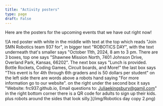 ```yaml
---
title: "Activity posters"
type: page
draft: False
---
```

Here are the posters for the upcoming events that we have out right now!


![A red poster with white in the middle with text at the top which reads "Join SMN Robotics team 937 for", in bigger text "ROBOTICS DAY", with the text underneath that's smaller says "October 11th, 2024, 8 am to 3 pm. There are 3 boxes, top one says "Shawnee Mission North, 7401 Johnson Drive, Overland Park, Kansas, 66202". The next box says "Lunch is provided. Bottle Rockets, Coding Games, Circuit boards, and More!" the last box says "This event is for 4th through 6th graders and is 50 dollars per student" on the left side there are words above a robots hand saying "For more information go to our website". on the right under the second box it says "Website: frc937.github.io, Email questions to: Juliaekingsbury@gamil.com" in the right bottom corner there is a QR code for adults to sign up their kids. plus robots around the sides that look silly.](/img/Robotics day copy 2.png)
